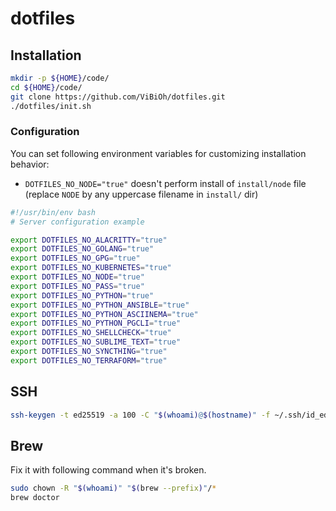 # dotfiles

## Installation

```bash
mkdir -p ${HOME}/code/
cd ${HOME}/code/
git clone https://github.com/ViBiOh/dotfiles.git
./dotfiles/init.sh
```

### Configuration

You can set following environment variables for customizing installation behavior:

* `DOTFILES_NO_NODE="true"` doesn't perform install of `install/node` file (replace `NODE` by any uppercase filename in `install/` dir)

```bash
#!/usr/bin/env bash
# Server configuration example

export DOTFILES_NO_ALACRITTY="true"
export DOTFILES_NO_GOLANG="true"
export DOTFILES_NO_GPG="true"
export DOTFILES_NO_KUBERNETES="true"
export DOTFILES_NO_NODE="true"
export DOTFILES_NO_PASS="true"
export DOTFILES_NO_PYTHON="true"
export DOTFILES_NO_PYTHON_ANSIBLE="true"
export DOTFILES_NO_PYTHON_ASCIINEMA="true"
export DOTFILES_NO_PYTHON_PGCLI="true"
export DOTFILES_NO_SHELLCHECK="true"
export DOTFILES_NO_SUBLIME_TEXT="true"
export DOTFILES_NO_SYNCTHING="true"
export DOTFILES_NO_TERRAFORM="true"
```

## SSH

```bash
ssh-keygen -t ed25519 -a 100 -C "$(whoami)@$(hostname)" -f ~/.ssh/id_ed25519
```

## Brew

Fix it with following command when it's broken.

```bash
sudo chown -R "$(whoami)" "$(brew --prefix)"/*
brew doctor
```
